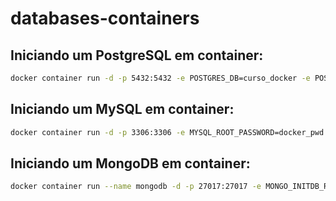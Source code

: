 # databases-containers
## Iniciando um PostgreSQL em container:
``` bash
docker container run -d -p 5432:5432 -e POSTGRES_DB=curso_docker -e POSTGRES_PASSWORD=docker_pwd -e POSTGRES_USER=docker_usr postgres
```

## Iniciando um MySQL em container:
``` bash
docker container run -d -p 3306:3306 -e MYSQL_ROOT_PASSWORD=docker_pwd  -e MYSQL_DATABASE=docker_db -e MYSQL_USER=docker_usr -e MYSQL_PASSWORD=docker_pwd mysql
```

## Iniciando um MongoDB em container:
``` bash
docker container run --name mongodb -d -p 27017:27017 -e MONGO_INITDB_ROOT_USERNAME=mongo_usr -e MONGO_INITDB_ROOT_PASSWORD=mongo_pwd mongodb/mongodb-community-server
```
